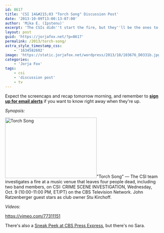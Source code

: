 ```yaml
---
id: 8617
title: 'CSI 14&#215;03 "Torch Song" Discussion Post'
date: '2013-10-09T13:00:13-07:00'
author: 'Mika E. (Ipstenu)'
excerpt: 'The CSIs didn''t start the fire, but they''ll be the ones to solve who did on tonight''s episode of #CSI.'
layout: post
guid: 'https://jorjafox.net/?p=8617'
permalink: /2013/torch-song/
astra_style_timestamp_css:
    - '1634582602'
image: 'https://static.jorjafox.net/wordpress/2013/10/103676_D0331b.jpg'
categories:
    - 'Jorja Fox'
tags:
    - csi
    - 'discussion post'
    - tv
---
```


Expect the screencaps and recap tomorrow morning, and remember to **<a title="Updates" href="https://jorjafox.net/updates/">sign up for email alerts</a>** if you want to know right away when they're up.

<em>Synopsis:</em>

<img class="alignright size-medium wp-image-8618" alt="Torch Song" src="//static.jorjafox.net/wordpress/2013/10/103676_D0331b.jpg" width="300" height="199" />"Torch Song" — The CSI team investigates a fire at a music venue that leaves four people dead, including two band members, on CSI: CRIME SCENE INVESTIGATION, Wednesday, Oct. 9 (10:00-11:00 PM, ET/PT) on the CBS Television Network. John Ratzenberger guest stars as club owner Stu Kirchoff.

<em>Videos:</em>

https://vimeo.com/77311151

There's also a <a href="http://www.cbspressexpress.com/cbs-entertainment/shows/csi-crime-scene-investigation/video/?episode=2594">Sneak Peek at CBS Press Express</a>, but there's no Sara.
